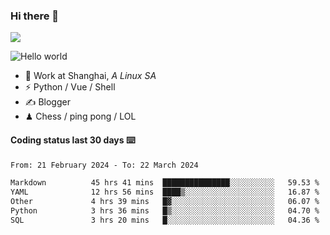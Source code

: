 ### Hi there 👋
![](https://komarev.com/ghpvc/?username=Xuhandsome)


<img src="https://github-readme-stats.vercel.app/api?username=XuHandsome&show_icons=true&theme=merko" alt="Hello world">

<br/>

- 🍻  Work at Shanghai, _A Linux SA_
- ⚡  Python / Vue / Shell
- ✍️  Blogger
- ♟  Chess / ping pong / LOL

#### Coding status last 30 days ⌨️

<!--START_SECTION:waka-->

```txt
From: 21 February 2024 - To: 22 March 2024

Markdown          45 hrs 41 mins  ███████████████░░░░░░░░░░   59.53 %
YAML              12 hrs 56 mins  ████▒░░░░░░░░░░░░░░░░░░░░   16.87 %
Other             4 hrs 39 mins   █▓░░░░░░░░░░░░░░░░░░░░░░░   06.07 %
Python            3 hrs 36 mins   █▒░░░░░░░░░░░░░░░░░░░░░░░   04.70 %
SQL               3 hrs 20 mins   █░░░░░░░░░░░░░░░░░░░░░░░░   04.36 %
```

<!--END_SECTION:waka-->
